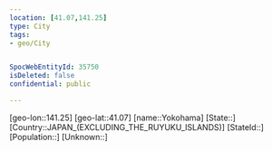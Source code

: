 ```yaml
---
location: [41.07,141.25]
type: City
tags:
- geo/City


SpocWebEntityId: 35750
isDeleted: false
confidential: public

---
```

[geo-lon::141.25]
[geo-lat::41.07]
[name::Yokohama]
[State::]
[Country::JAPAN_(EXCLUDING_THE_RUYUKU_ISLANDS)]
[StateId::]
[Population::]
[Unknown::]

